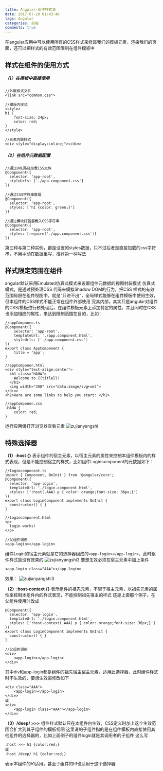 ```yaml
---
title: Angular-组件样式表
date: 2017-07-20 01:43:48
tags: Augular
categories: 前端
comments: true
---
```


在angular应用中可以使用所有的CSS样式来修饰我们的模板元素，渲染我们的页面，还可以把样式的有效范围限制在组件模板中
<!--more-->

## 样式在组件的使用方式
##### （1）在模板中直接使用
    //外联样式文件
    <link src="common.css">

    //模板内样式
    <style>
    h1 {
        font-size: 24px;
        color: red;
    }
    </style>

    //元素内联样式
    <div style="display:inline;"></div>

##### （2）在组件元数据配置
    //通过URL路径加载CSS文件
    @Component({
      selector: 'app-root',
      styleUrls: ['./app.component.css']
    })

    //通过CSS字符串数组
    @Component({
      selector: 'app-root',
      styles: ['h1 {color: green;}']
    })

    //通过模块打包器载入CSS字符串
    @Component({
      selector: 'app-root',
      styles: [require('./app.component.css')]
    })
第三种与第二种实例，都是设置的styles数据，只不过后者是直接加载的css字符串，不用手动在数据里写，推荐第一种写法

## 样式限定范围在组件
angular默认采用Emulated仿真式模式来设置组件元数据的视图封装模式
仿真式模式，是通过预处理CSS 代码来模拟Shadow DOM的行为，把CSS 样式的有效范围局限在组件视图中。就是“只进不出”，全局样式能够在组件模板中使用生效，但本组件的CSS样式不能正常在组件外部使用
究其内部，其实只是angular对组件的CSS/模板进行预处理后，在组件模板元素上添加特定的属性，并且同时在CSS也添加相应的属性，来达到限制范围在目的，比如：

    //appComponen.ts
    @Component({
        selector: 'app-root',
        templateUrl: './app.component.html',
        styleUrls: ['./app.component.css']
    })
    export class AppComponent {
        title = 'app';
    }

    //appComponen.html
    <div style="text-align:center">
      <h1 class="HAHA">
        Welcome to {{title}}!
      </h1>
      <img width="300" src="data:image/svg+xml“>
    </div>
    <h2>Here are some links to help you start: </h2>

    //appComponen.css
    .HAHA {
        color: red;
    }
运行应用偶打开浏览器查看元素
![zujianyangshi](/images/zujianyangshi.png)

## 特殊选择器
**（1）:host {}**
表示组件的宿主元素，以宿主元素的属性来控制本组件模板内的样式表现，但是不能控制宿主的样式，比如组件Logincomponent的元数据如下：

    //logincomponent.ts
    import { Component, OnInit } from '@angular/core';
    @Component({
      selector: 'app-login',
      templateUrl: './login.component.html',
      styles: [':host(.AAA) p { color: orange;font-size: 36px;}']
    })
    export class LoginComponent implements OnInit {
      constructor() { }
    }

    //logincomponent.html
    <p>
      login works!
    </p>

    //父组件调用
    <app-login></app-login>
组件Login的宿主元素就是它的选择器组成的`<app-login></app-login>`，此时组件样式是没有效果的
![zujianyangshi2](/images/zujianyangshi2.png)
要想生效必须在宿主元素中加上条件

    <app-login class="AAA"></app-login>
效果：
![zujianyangshi3](/images/zujianyangshi3.png)

**（2）:host-context {}**
表示组件的祖先元素，不限于宿主元素，以祖先元素的属性来控制本组件内的样式表现，不能控制祖先宿主的样式
还是上面那个例子，在父组件使用时改成

    @Component({
      selector: 'app-login',
      templateUrl: './login.component.html',
      styles: [':host-context(.AAA) p { color: orange;font-size: 36px;}']
    })
    export class LoginComponent implements OnInit {
      constructor() { }
    }

    //父组件调用
    <div>
        <app-login></app-login>
    </div>
其中div和app-login都是组件的祖先宿主宿主元素，适用此选择器，此时组件样式时不生效的，要想生效需修改如下

    <div class="AAA">
        <app-login></app-login>
    </div>
    或
    <div>
        <app-login class="AAA"></app-login>
    </div>

**（3）/deep/ >>>**
组件样式默认只在本组件内生效，CSS定义时加上这个生效范围会扩大到其子组件的模板视图
这里说的子组件指的是在组件模板内直接使用其他组件的选择器的，比如上面例子的组件login就是其调用者的子组件
这么写

    :host >>> h1 {color:red;}
    或
    :host /deep/ h1 {color:red;}
表示本组件的h1适用，甚至子组件的h1也适用于这个选择器
